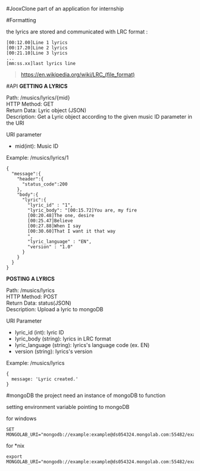 #JooxClone
part of an application for internship

#Formatting

the lyrics are stored and communicated with LRC format :
```
[00:12.00]Line 1 lyrics
[00:17.20]Line 2 lyrics
[00:21.10]Line 3 lyrics
...
[mm:ss.xx]last lyrics line
```
>https://en.wikipedia.org/wiki/LRC_(file_format)

#API
**GETTING A LYRICS**

Path: /musics/lyrics/{mid}  
HTTP Method: GET  
Return Data: Lyric object (JSON)  
Description: Get a Lyric object according to the given music ID parameter in the URI  

URI parameter
  - mid(int): Music ID

Example: /musics/lyrics/1  
```
{  
  "message":{  
    "header":{  
      "status_code":200  
    },  
    "body":{  
      "lyric":{  
        "lyric_id" : "1",  
        "lyric_body": "[00:15.72]You are, my fire  
        [00:20.48]The one, desire  
        [00:25.47]Believe  
        [00:27.88]When I say  
        [00:30.60]That I want it that way  
        ",  
        "lyric_language" : "EN",  
        "version" : "1.0"  
      }  
    }  
  }  
}  
```

**POSTING A LYRICS**

Path: /musics/lyrics  
HTTP Method: POST  
Return Data: status(JSON)  
Description: Upload a lyric to mongoDB  

URI Parameter  
  - lyric_id (int): lyric ID
  - lyric_body (string): lyrics in LRC format
  - lyric_language (string): lyrics's language code (ex. EN)
  - version (string): lyrics's version

Example: /musics/lyrics
```
{
  message: 'Lyric created.'
}
```

#mongoDB
the project need an instance of mongoDB to function

setting environment variable pointing to mongoDB

for windows
```
SET MONGOLAB_URI="mongodb://example:example@ds054324.mongolab.com:55482/example"
```

for \*nix
```
export MONGOLAB_URI="mongodb://example:example@ds054324.mongolab.com:55482/example"
```
